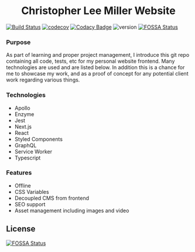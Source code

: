 <h1 align="center">Christopher Lee Miller Website</h1>

<p align="center">

[![Build Status](https://travis-ci.org/ChristopherLMiller/app.christopherleemiller.me.svg?branch=dev)](https://travis-ci.org/ChristopherLMiller/app.christopherleemiller.me)
[![codecov](https://codecov.io/gh/ChristopherLMiller/app.christopherleemiller.me/branch/dev/graph/badge.svg)](https://codecov.io/gh/ChristopherLMiller/app.christopherleemiller.me)
[![Codacy Badge](https://api.codacy.com/project/badge/Grade/88b8b264ffe647cba0adbc9b88063775)](https://www.codacy.com/app/ChristopherLMiller/app.christopherleemiller.me?utm_source=github.com&utm_medium=referral&utm_content=ChristopherLMiller/app.christopherleemiller.me&utm_campaign=Badge_Grade)
![version](https://img.shields.io/badge/version-0.17.0-blue.svg)
[![FOSSA Status](https://app.fossa.io/api/projects/git%2Bgithub.com%2FChristopherLMiller%2Fapp.christopherleemiller.me.svg?type=shield)](https://app.fossa.io/projects/git%2Bgithub.com%2FChristopherLMiller%2Fapp.christopherleemiller.me?ref=badge_shield)

</p>

### Purpose

As part of learning and proper project management, I introduce this git repo containing all code, tests, etc for my personal website frontend. Many technologies are used and are listed below. In addition this is a chance for me to showcase my work, and as a proof of concept for any potential client work regarding various things.

### Technologies

- Apollo
- Enzyme
- Jest
- Next.js
- React
- Styled Components
- GraphQL
- Service Worker
- Typescript

### Features

- Offline
- CSS Variables
- Decoupled CMS from frontend
- SEO support
- Asset management including images and video

## License

[![FOSSA Status](https://app.fossa.io/api/projects/git%2Bgithub.com%2FChristopherLMiller%2Fapp.christopherleemiller.me.svg?type=large)](https://app.fossa.io/projects/git%2Bgithub.com%2FChristopherLMiller%2Fapp.christopherleemiller.me?ref=badge_large)
